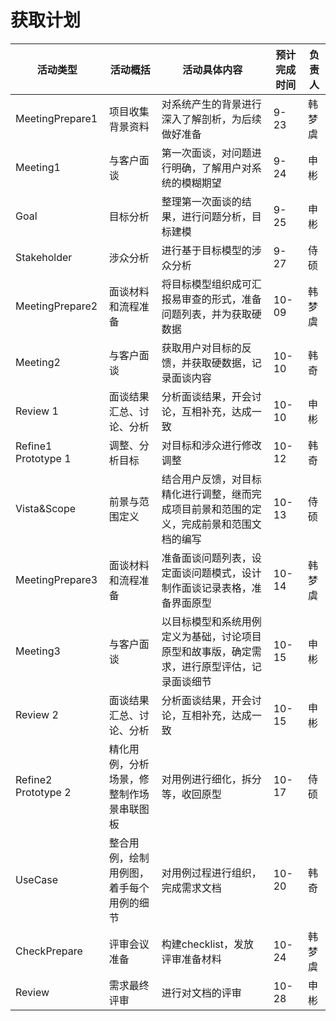 # 获取计划

| 活动类型 | 活动概括 | 活动具体内容 | 预计完成时间 | 负责人 |
| --- | --- | --- | --- | --- |
| MeetingPrepare1 | 项目收集背景资料 | 对系统产生的背景进行深入了解剖析，为后续做好准备 | 9-23 | 韩梦虞 |
| Meeting1 | 与客户面谈 | 第一次面谈，对问题进行明确，了解用户对系统的模糊期望 | 9-24 | 申彬 |
| Goal | 目标分析 | 整理第一次面谈的结果，进行问题分析，目标建模 | 9-25 | 申彬 |
| Stakeholder | 涉众分析 | 进行基于目标模型的涉众分析 | 9-27 | 侍硕 |
| MeetingPrepare2 | 面谈材料和流程准备 | 将目标模型组织成可汇报易审查的形式，准备问题列表，并为获取硬数据 | 10-09 | 韩梦虞 |
| Meeting2 | 与客户面谈 | 获取用户对目标的反馈，并获取硬数据，记录面谈内容 | 10-10 | 韩奇 |
| Review 1 | 面谈结果汇总、讨论、分析 | 分析面谈结果，开会讨论，互相补充，达成一致 | 10-10 | 申彬 |
| Refine1 Prototype 1 | 调整、分析目标 | 对目标和涉众进行修改调整 | 10-12 | 韩奇 |
| Vista&Scope | 前景与范围定义 | 结合用户反馈，对目标精化进行调整，继而完成项目前景和范围的定义，完成前景和范围文档的编写 | 10-13 | 侍硕 |
| MeetingPrepare3 | 面谈材料和流程准备 | 准备面谈问题列表，设定面谈问题模式，设计制作面谈记录表格，准备界面原型 | 10-14 | 韩梦虞 |
| Meeting3 | 与客户面谈 | 以目标模型和系统用例定义为基础，讨论项目原型和故事版，确定需求，进行原型评估，记录面谈细节 | 10-15 | 申彬 |
| Review 2 | 面谈结果汇总、讨论、分析 | 分析面谈结果，开会讨论，互相补充，达成一致 | 10-15 | 申彬 |
| Refine2 Prototype 2 | 精化用例，分析场景，修整制作场景串联图板 | 对用例进行细化，拆分等，收回原型 | 10-17 | 侍硕 |
| UseCase | 整合用例，绘制用例图，着手每个用例的细节 | 对用例过程进行组织，完成需求文档 | 10-20 | 韩奇 |
| CheckPrepare | 评审会议准备 | 构建checklist，发放评审准备材料 | 10-24 | 韩梦虞 |
| Review | 需求最终评审 | 进行对文档的评审 | 10-28 | 申彬 |
